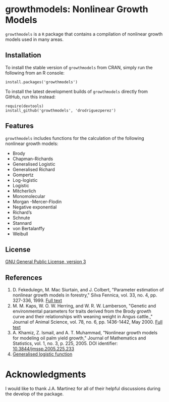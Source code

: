 # growthmodels: Nonlinear Growth Models

`growthmodels` is a `R` package that contains a compilation of nonlinear growth models used in many areas.

## Installation

To install the stable version of `growthmodels` from CRAN, simply run the following from an R console:

```
install.packages('growthmodels')
```

To install the latest development builds of `growthmodels` directly from GitHub, run this instead:

```
require(devtools)
install_github('growthmodels', 'drodriguezperez')
```

## Features

`growthmodels` includes functions for the calculation of the following nonlinear growth models:

* Brody
* Chapman-Richards
* Generalised Logistic
* Generalised Richard
* Gompertz
* Log-logistic
* Logistic
* Mitcherlich
* Monomolecular
* Morgan -Mercer-Flodin
* Negative exponential
* Richard’s
* Schnute
* Stannard
* von Bertalanffy
* Weibull

## License

[GNU General Public License, version 3](http://www.gnu.org/licenses/gpl-3.0.txt)

## References

1. D. Fekedulegn, M. Mac Siurtain, and J. Colbert, "Parameter estimation of
   nonlinear growth models in forestry," Silva Fennica, vol. 33, no. 4, pp.
   327-336, 1999. [Full text](http://www.metla.fi/silvafennica/full/sf33/sf334327.pdf)
2. M. M. Kaps, W. O. W. Herring, and W. R. W. Lamberson, "Genetic and
   environmental parameters for traits derived from the Brody growth curve and
   their relationships with weaning weight in Angus cattle.," Journal of
   Animal Science, vol. 78, no. 6, pp. 1436-1442, May 2000.
   [Full text](http://www.ncbi.nlm.nih.gov/pubmed/10875624)
3. A. Khamiz, Z. Ismail, and A. T. Muhammad, "Nonlinear growth models for
   modeling oil palm yield growth," Journal of Mathematics and Statistics,
   vol. 1, no. 3, p. 225, 2005. DOI identifier:
   [10.3844/jmssp.2005.225.233](http://www.thescipub.com/pdf/10.3844/jmssp.2005.225.233)
4. [Generalised logistic function](http://en.wikipedia.org/wiki/Generalised_logistic_function)

# Acknowledgments

I would like to thank J.A. Martinez for all of their helpful discussions during the develop of the package.
